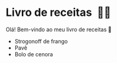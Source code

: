 ﻿#  Livro de receitas ​ :man_cook:

Olá! Bem-vindo ao meu livro de receitas :muscle:

- Strogonoff de frango
- Pavê
- Bolo de cenora

